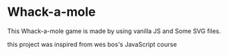# Whack-a-mole

This Whack-a-mole game is made by using vanilla JS and Some SVG files.

this project was inspired from wes bos's JavaScript course

